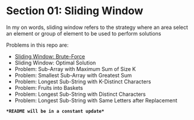 # Section 01: Sliding Window
In my on words, sliding window refers to the strategy where an area select an element or group of element to be used to perform solutions

Problems in this repo are:
* [Sliding Window: Brute-Force](https://github.com/vincepogz/PATTERNS-FOR-CODING-QUESTIONS/tree/master/01-SLIDING%20WINDOW)
* Sliding Window: Optimal Solution
* Problem: Sub-Array with Maximum Sum of Size K
* Problem: Smallest Sub-Array with Greatest Sum
* Problem: Longest Sub-String with K-Distinct Characters
* Problem: Fruits into Baskets
* Problem: Longest Sub-String with Distinct Characters
* Problem: Longest Sub-String with Same Letters after Replacement


**`*README will be in a constant update*`**